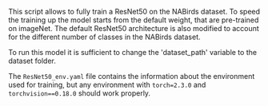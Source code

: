 This script allows to fully train a ResNet50 on the NABirds dataset. To speed the training up the model starts from the default weight, that are pre-trained on imageNet. The default ResNet50 architecture is also modified to account for the different number of classes in the NABirds dataset.

To run this model it is sufficient to change the 'dataset_path' variable to the dataset folder.

The `ResNet50_env.yaml` file contains the information about the environment used for training, but any environment with `torch=2.3.0` and `torchvision==0.18.0` should work properly.
